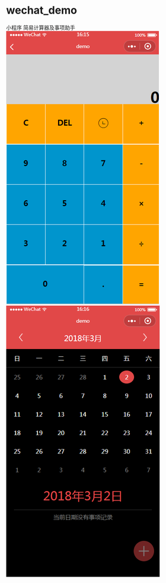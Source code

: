 # wechat_demo
小程序 简易计算器及事项助手
![图片](https://raw.githubusercontent.com/chenyan111/wechat_demo/master/images/example1.png)
![图片](https://raw.githubusercontent.com/chenyan111/wechat_demo/master/images/example2.png)
